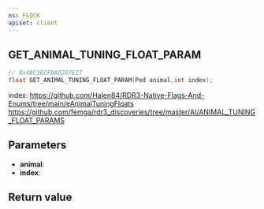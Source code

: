 ```yaml
---
ns: FLOCK
apiset: client
---
```

## GET_ANIMAL_TUNING_FLOAT_PARAM

```c
// 0x4BC3ECFDA0297E27
float GET_ANIMAL_TUNING_FLOAT_PARAM(Ped animal,int index);
```

index: https://github.com/Halen84/RDR3-Native-Flags-And-Enums/tree/main/eAnimalTuningFloats
https://github.com/femga/rdr3_discoveries/tree/master/AI/ANIMAL_TUNING_FLOAT_PARAMS

## Parameters
* **animal**:
* **index**:

## Return value